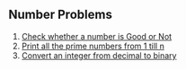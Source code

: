## Number Problems

1. [Check whether a number is Good or Not](../recursion/GoodNumber.java)
2. [Print all the prime numbers from 1 till n](Prime_Number.py)
3. [Convert an integer from decimal to binary](DecimalToBinary.java)

